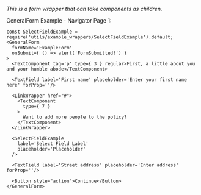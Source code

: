 _This is a form wrapper that can take components as children._

GeneralForm Example - Navigator Page 1:

    const SelectFieldExample = require('utils/example_wrappers/SelectFieldExample').default;
    <GeneralForm
      formName='ExampleForm'
      onSubmit={ () => alert('FormSubmitted!') }
    >
      <TextComponent tag='p' type={ 3 } regular>First, a little about you and your humble abode</TextComponent>

      <TextField label='First name' placeholder='Enter your first name here' forProp=''/>

      <LinkWrapper href="#">
        <TextComponent
          type={ 7 }
        >
          Want to add more people to the policy?
        </TextComponent>
      </LinkWrapper>

      <SelectFieldExample
        label='Select Field Label'
        placeholder='Placeholder'
      />

      <TextField label='Street address' placeholder='Enter address' forProp=''/>

      <Button style="action">Continue</Button>
    </GeneralForm>
